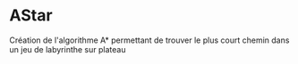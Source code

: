 # AStar
Création  de l'algorithme A* permettant de trouver le plus court chemin dans un jeu de labyrinthe sur plateau 
